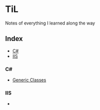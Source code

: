 # TiL
Notes of everything I learned along the way


## Index
* [C#](#C#)
* [IIS](#IIS) 


### C#
- [Generic Classes](C#/Generics)

### IIS
- 
